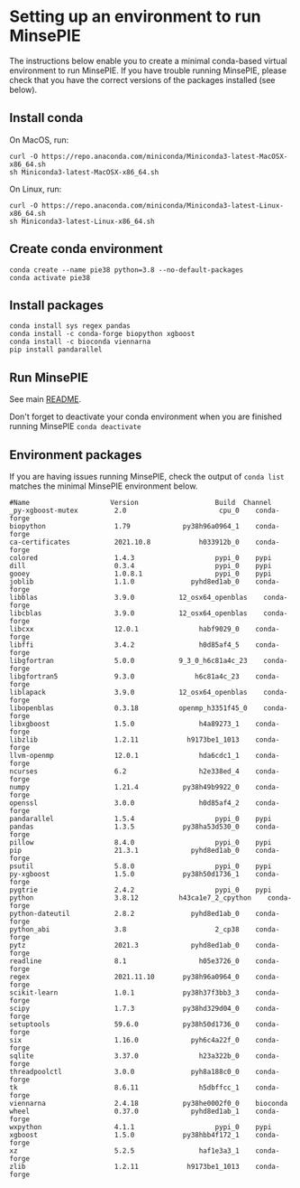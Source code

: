 # Setting up an environment to run MinsePIE
The instructions below enable you to create a minimal conda-based virtual environment to run MinsePIE. 
If you have trouble running MinsePIE, please check that you have the correct versions of the packages installed (see below).

## Install conda
On MacOS, run:
```
curl -O https://repo.anaconda.com/miniconda/Miniconda3-latest-MacOSX-x86_64.sh
sh Miniconda3-latest-MacOSX-x86_64.sh
```

On Linux, run:
```
curl -O https://repo.anaconda.com/miniconda/Miniconda3-latest-Linux-x86_64.sh
sh Miniconda3-latest-Linux-x86_64.sh
```

## Create conda environment
```
conda create --name pie38 python=3.8 --no-default-packages
conda activate pie38
```

## Install packages
```
conda install sys regex pandas
conda install -c conda-forge biopython xgboost
conda install -c bioconda viennarna
pip install pandarallel
```
## Run MinsePIE
See main [README](/README.md).

Don't forget to deactivate your conda environment when you are finished running MinsePIE
`conda deactivate`

## Environment packages
If you are having issues running MinsePIE, check the output of `conda list` matches the minimal MinsePIE environment below.
```
#Name                    Version                   Build  Channel
_py-xgboost-mutex         2.0                       cpu_0    conda-forge
biopython                 1.79             py38h96a0964_1    conda-forge
ca-certificates           2021.10.8            h033912b_0    conda-forge
colored                   1.4.3                    pypi_0    pypi
dill                      0.3.4                    pypi_0    pypi
gooey                     1.0.8.1                  pypi_0    pypi
joblib                    1.1.0              pyhd8ed1ab_0    conda-forge
libblas                   3.9.0           12_osx64_openblas    conda-forge
libcblas                  3.9.0           12_osx64_openblas    conda-forge
libcxx                    12.0.1               habf9029_0    conda-forge
libffi                    3.4.2                h0d85af4_5    conda-forge
libgfortran               5.0.0           9_3_0_h6c81a4c_23    conda-forge
libgfortran5              9.3.0               h6c81a4c_23    conda-forge
liblapack                 3.9.0           12_osx64_openblas    conda-forge
libopenblas               0.3.18          openmp_h3351f45_0    conda-forge
libxgboost                1.5.0                h4a89273_1    conda-forge
libzlib                   1.2.11            h9173be1_1013    conda-forge
llvm-openmp               12.0.1               hda6cdc1_1    conda-forge
ncurses                   6.2                  h2e338ed_4    conda-forge
numpy                     1.21.4           py38h49b9922_0    conda-forge
openssl                   3.0.0                h0d85af4_2    conda-forge
pandarallel               1.5.4                    pypi_0    pypi
pandas                    1.3.5            py38ha53d530_0    conda-forge
pillow                    8.4.0                    pypi_0    pypi
pip                       21.3.1             pyhd8ed1ab_0    conda-forge
psutil                    5.8.0                    pypi_0    pypi
py-xgboost                1.5.0            py38h50d1736_1    conda-forge
pygtrie                   2.4.2                    pypi_0    pypi
python                    3.8.12          h43ca1e7_2_cpython    conda-forge
python-dateutil           2.8.2              pyhd8ed1ab_0    conda-forge
python_abi                3.8                      2_cp38    conda-forge
pytz                      2021.3             pyhd8ed1ab_0    conda-forge
readline                  8.1                  h05e3726_0    conda-forge
regex                     2021.11.10       py38h96a0964_0    conda-forge
scikit-learn              1.0.1            py38h37f3bb3_3    conda-forge
scipy                     1.7.3            py38hd329d04_0    conda-forge
setuptools                59.6.0           py38h50d1736_0    conda-forge
six                       1.16.0             pyh6c4a22f_0    conda-forge
sqlite                    3.37.0               h23a322b_0    conda-forge
threadpoolctl             3.0.0              pyh8a188c0_0    conda-forge
tk                        8.6.11               h5dbffcc_1    conda-forge
viennarna                 2.4.18           py38he0002f0_0    bioconda
wheel                     0.37.0             pyhd8ed1ab_1    conda-forge
wxpython                  4.1.1                    pypi_0    pypi
xgboost                   1.5.0            py38hbb4f172_1    conda-forge
xz                        5.2.5                haf1e3a3_1    conda-forge
zlib                      1.2.11            h9173be1_1013    conda-forge
```
